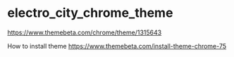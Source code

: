 # electro_city_chrome_theme
https://www.themebeta.com/chrome/theme/1315643

How to install theme https://www.themebeta.com/install-theme-chrome-75
